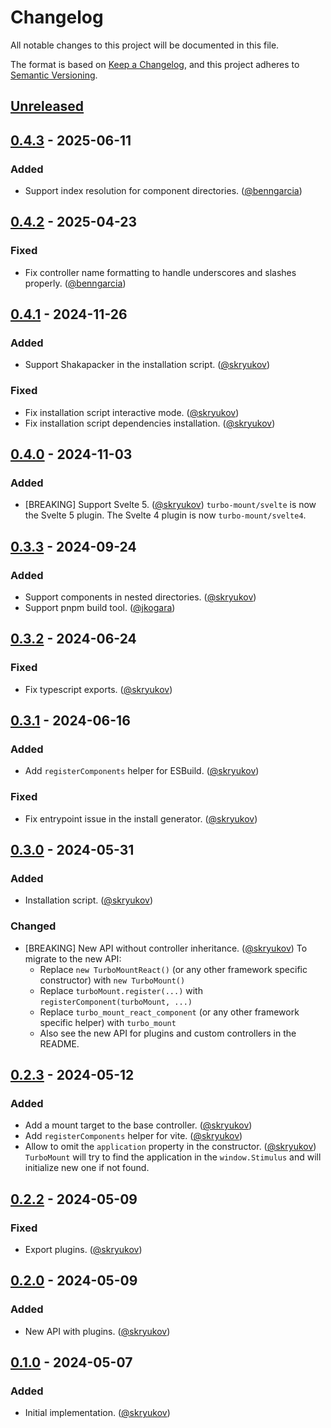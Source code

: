 # Changelog

All notable changes to this project will be documented in this file.

The format is based on [Keep a Changelog],
and this project adheres to [Semantic Versioning].

## [Unreleased]

## [0.4.3] - 2025-06-11

### Added

- Support index resolution for component directories. ([@benngarcia])

## [0.4.2] - 2025-04-23

### Fixed

- Fix controller name formatting to handle underscores and slashes properly. ([@benngarcia])

## [0.4.1] - 2024-11-26

### Added

- Support Shakapacker in the installation script. ([@skryukov])

### Fixed

- Fix installation script interactive mode. ([@skryukov])
- Fix installation script dependencies installation. ([@skryukov])

## [0.4.0] - 2024-11-03

### Added

- [BREAKING] Support Svelte 5. ([@skryukov])
  `turbo-mount/svelte` is now the Svelte 5 plugin. The Svelte 4 plugin is now `turbo-mount/svelte4`.

## [0.3.3] - 2024-09-24

### Added

- Support components in nested directories. ([@skryukov])
- Support pnpm build tool. ([@jkogara])

## [0.3.2] - 2024-06-24

### Fixed

- Fix typescript exports. ([@skryukov])

## [0.3.1] - 2024-06-16

### Added

- Add `registerComponents` helper for ESBuild. ([@skryukov])

### Fixed

- Fix entrypoint issue in the install generator. ([@skryukov])

## [0.3.0] - 2024-05-31

### Added

- Installation script. ([@skryukov])

### Changed

- [BREAKING] New API without controller inheritance. ([@skryukov])
  To migrate to the new API:
  - Replace `new TurboMountReact()` (or any other framework specific constructor) with `new TurboMount()`
  - Replace `turboMount.register(...)` with `registerComponent(turboMount, ...)`
  - Replace `turbo_mount_react_component` (or any other framework specific helper) with `turbo_mount`
  - Also see the new API for plugins and custom controllers in the README.

## [0.2.3] - 2024-05-12

### Added

- Add a mount target to the base controller. ([@skryukov])
- Add `registerComponents` helper for vite. ([@skryukov])
- Allow to omit the `application` property in the constructor. ([@skryukov])
  `TurboMount` will try to find the application in the `window.Stimulus` and will initialize new one if not found.

## [0.2.2] - 2024-05-09

### Fixed

- Export plugins. ([@skryukov])

## [0.2.0] - 2024-05-09

### Added

- New API with plugins. ([@skryukov])

## [0.1.0] - 2024-05-07

### Added

- Initial implementation. ([@skryukov])

[@benngarcia]: https://github.com/benngarcia
[@jkogara]: https://github.com/jkogara
[@skryukov]: https://github.com/skryukov

[Unreleased]: https://github.com/skryukov/turbo-mount/compare/v0.4.3...HEAD
[0.4.3]: https://github.com/skryukov/turbo-mount/compare/v0.4.2...v0.4.3
[0.4.2]: https://github.com/skryukov/turbo-mount/compare/v0.4.1...v0.4.2
[0.4.1]: https://github.com/skryukov/turbo-mount/compare/v0.4.0...v0.4.1
[0.4.0]: https://github.com/skryukov/turbo-mount/compare/v0.3.3...v0.4.0
[0.3.3]: https://github.com/skryukov/turbo-mount/compare/v0.3.2...v0.3.3
[0.3.2]: https://github.com/skryukov/turbo-mount/compare/v0.3.1...v0.3.2
[0.3.1]: https://github.com/skryukov/turbo-mount/compare/v0.3.0...v0.3.1
[0.3.0]: https://github.com/skryukov/turbo-mount/compare/v0.2.3...v0.3.0
[0.2.3]: https://github.com/skryukov/turbo-mount/compare/v0.2.2...v0.2.3
[0.2.2]: https://github.com/skryukov/turbo-mount/compare/v0.2.0...v0.2.2
[0.2.0]: https://github.com/skryukov/turbo-mount/compare/v0.1.0...v0.2.0
[0.1.0]: https://github.com/skryukov/turbo-mount/commits/v0.1.0

[Keep a Changelog]: https://keepachangelog.com/en/1.0.0/
[Semantic Versioning]: https://semver.org/spec/v2.0.0.html
